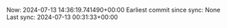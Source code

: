 Now: 2024-07-13 14:36:19.741490+00:00 Earliest commit since sync: None Last sync: 2024-07-13 00:31:33+00:00

